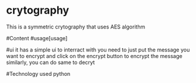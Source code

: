 # crytography
This is  a symmetric crytography that uses AES algorithm


#Content
#usage[usage]

#ui
it has a simple ui to interract with you need to just put the message you want to 
encrypt and click on the encrypt button to encrypt the message
similarly,
you can do same to decryt


#Technology used 
python
